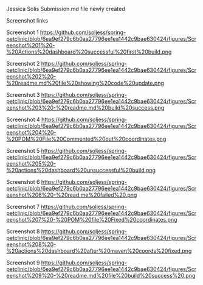 Jessica Solis Submission.md file newly created

Screenshot links

Screenshot 1 
https://github.com/soljess/spring-petclinic/blob/6ea9ef279c6b0aa27796ee1ea1442c9bae630424/figures/Screenshot%201%20-%20Actions%20dashboard%20successful%20first%20build.png

Screenshot 2
https://github.com/soljess/spring-petclinic/blob/6ea9ef279c6b0aa27796ee1ea1442c9bae630424/figures/Screenshot%202%20-%20readme.md%20file%20showing%20code%20update.png

Screenshot 3
https://github.com/soljess/spring-petclinic/blob/6ea9ef279c6b0aa27796ee1ea1442c9bae630424/figures/Screenshot%203%20-%20readme.md%20build%20success.png

Screenshot 4 
https://github.com/soljess/spring-petclinic/blob/6ea9ef279c6b0aa27796ee1ea1442c9bae630424/figures/Screenshot%204%20-%20POM%20File%20Commented%20out%20coordinates.png

Screenshot 5
https://github.com/soljess/spring-petclinic/blob/6ea9ef279c6b0aa27796ee1ea1442c9bae630424/figures/Screenshot%205%20-%20actions%20dashboard%20unsuccessful%20build.png

Screenshot 6
https://github.com/soljess/spring-petclinic/blob/6ea9ef279c6b0aa27796ee1ea1442c9bae630424/figures/Screenshot%206%20-%20read.me%20failed%20.png

Screenshot 7
https://github.com/soljess/spring-petclinic/blob/6ea9ef279c6b0aa27796ee1ea1442c9bae630424/figures/Screenshot%207%20-%20POM%20file%20Fixed%20coordinates.png

Screenshot 8
https://github.com/soljess/spring-petclinic/blob/6ea9ef279c6b0aa27796ee1ea1442c9bae630424/figures/Screenshot%208%20-%20actions%20dashboard%20after%20maven%20coords%20fixed.png

Screenshot 9
https://github.com/soljess/spring-petclinic/blob/6ea9ef279c6b0aa27796ee1ea1442c9bae630424/figures/Screenshot%209%20-%20readme.md%20file%20build%20success%20.png
